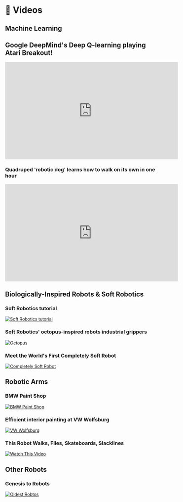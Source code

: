 # 🎥 Videos

## Machine Learning

## Google DeepMind's Deep Q-learning playing Atari Breakout!

<center>
<iframe width="560" height="315" src="https://www.youtube.com/embed/V1eYniJ0Rnk" title="YouTube video player" frameborder="0" allow="accelerometer; autoplay; clipboard-write; encrypted-media; gyroscope; picture-in-picture; web-share" allowfullscreen></iframe>
</center>


### Quadruped 'robotic dog' learns how to walk on its own in one hour
<center>
<iframe width="560" height="315" src="https://www.youtube.com/embed/jfqXkY7ZLJ0" title="YouTube video player" frameborder="0" allow="accelerometer; autoplay; clipboard-write; encrypted-media; gyroscope; picture-in-picture; web-share" allowfullscreen></iframe>
</center>

## Biologically-Inspired Robots & Soft Robotics

### Soft Robotics tutorial
[![Soft Robotics tutorial](http://img.youtube.com/vi/TyYW9BmMeSs/0.jpg)](https://youtu.be/TyYW9BmMeSs)

### Soft Robotics' octopus-inspired robots industrial grippers
[![Octopus](http://img.youtube.com/vi/X0XGure7mak/0.jpg)](https://www.youtube.com/watch?v=X0XGure7mak&ab_channel=TechCrunch)


### Meet the World's First Completely Soft Robot
[![Completely Soft Robot](http://img.youtube.com/vi/DfHehxz_-Hc/0.jpg)](https://youtu.be/DfHehxz_-Hc)

## Robotic Arms

### BMW Paint Shop
[![BMW Paint Shop](http://img.youtube.com/vi/O0ScFQ1rbe4/0.jpg)](
https://www.youtube.com/watch?v=O0ScFQ1rbe4&ab_channel=AutoMotoTV)

### Efficient interior painting at VW Wolfsburg 
[![VW Wolfsburg](http://img.youtube.com/vi/LHXEeSr0KAE/0.jpg)](https://youtu.be/LHXEeSr0KAE)


### This Robot Walks, Flies, Skateboards, Slacklines

[![Watch This Video](http://img.youtube.com/vi/H1_OpWiyijU/0.jpg)](https://www.youtube.com/watch?v=H1_OpWiyijU&ab_channel=Veritasium)


## Other Robots

### Genesis to Robots
[![Oldest Robtos](http://img.youtube.com/vi/uzM32wVTbsY/0.jpg)](https://youtu.be/uzM32wVTbsY)



